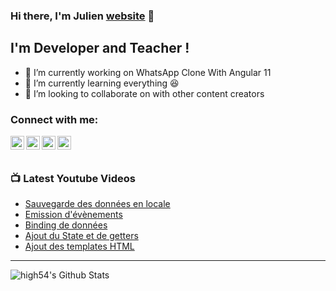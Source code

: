 ### Hi there, I'm Julien [website] 👋

## I'm Developer and Teacher !
- 🔭 I’m currently working on WhatsApp Clone With Angular 11
- 🌱 I’m currently learning everything 😆
- 👯 I’m looking to collaborate on with other content creators

### Connect with me:

[<img align="left" alt="" width="22px" src="https://raw.githubusercontent/iconic/open-iconic/master/svg/globe.svg" /> ][website] 
[<img align="left" alt="Julien Bertacco" width="22px" src="https://cdn.jsdelivr.net/npm/simple-icons@v3/icons/youtube.svg" /> ][youtube] 
[<img align="left" alt="Bertacco Julien" width="22px" src="https://cdn.jsdelivr.net/npm/simple-icons@v3/icons/twitter.svg" /> ][twitter] 
[<img align="left" alt="Julien Bertacco" width="22px" src="https://cdn.jsdelivr.net/npm/simple-icons@v3/icons/linkedin.svg" /> ][linkedin]



<br />
<br />

### 📺 Latest Youtube Videos
<!-- YOUTUBE:START -->
- [Sauvegarde des données en locale](https://www.youtube.com/watch?v=lYhCmDipKoo)
- [Emission d'évènements](https://www.youtube.com/watch?v=uYauzvbHGXI)
- [Binding de données](https://www.youtube.com/watch?v=sn2CzJqR3mo)
- [Ajout du State et de getters](https://www.youtube.com/watch?v=wlF3JMVhlS0)
- [Ajout des templates HTML](https://www.youtube.com/watch?v=QPnU38PVliA)
<!-- YOUTUBE:END -->

---
<img align="left" alt="high54's Github Stats" src="https://github-readme-stats.vercel.app/api?username=high54&show_icons=true&hide_border=true&count_private=true" />

<!--
**high54/high54** is a ✨ _special_ ✨ repository because its `README.md` (this file) appears on your GitHub profile.

Here are some ideas to get you started:

- 🔭 I’m currently working on ...
- 🌱 I’m currently learning ...
- 👯 I’m looking to collaborate on ...
- 🤔 I’m looking for help with ...
- 💬 Ask me about ...
- 📫 How to reach me: ...
- 😄 Pronouns: ...
- ⚡ Fun fact: ...
-->


[website]: https://julienbertacco.netlify.app/
[youtube]: https://www.youtube.com/channel/UC2B7tKqUDaNz5VRofZNjILQ
[twitter]: https://twitter.com/BertaccoJulien
[linkedin]:https://www.linkedin.com/in/julien-bertacco/